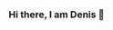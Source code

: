 ### Hi there, I am Denis 👋

<!--
**da-semenov/da-semenov** is a ✨ _special_ ✨ repository because its `README.md` (this file) appears on your GitHub profile.

- 🔭 I’m currently working  as a python developer
- 🌱 I’m currently learning GO
- 👯 I’m looking to collaborate on something interesting
- 📫 How to reach me: da_semenov@mail.ru
